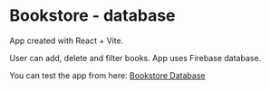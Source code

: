 # Bookstore - database

App created with React + Vite.

User can add, delete and filter books.
App uses Firebase database.

You can test the app from here: [Bookstore Database](https://pinjama.github.io/bookstore/)
